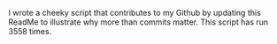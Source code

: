 I wrote a cheeky script that contributes to my Github by updating this ReadMe to illustrate why more than commits matter. This script has run 3558 times.